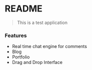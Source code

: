 # README

> This is a test application

### Features
- Real time chat engine for comments
- Blog
- Portfolio
- Drag and Drop Interface
